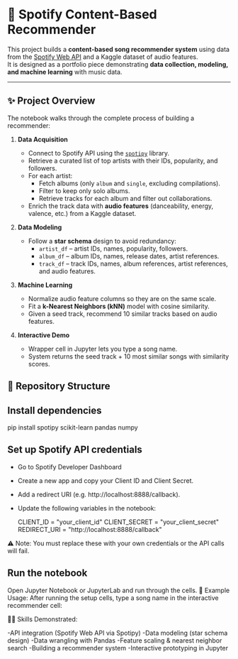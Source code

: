 # 🎵 Spotify Content-Based Recommender

This project builds a **content-based song recommender system** using data from the [Spotify Web API](https://developer.spotify.com/documentation/web-api/) and a Kaggle dataset of audio features.  
It is designed as a portfolio piece demonstrating **data collection, modeling, and machine learning** with music data.

---

## ✨ Project Overview

The notebook walks through the complete process of building a recommender:

1. **Data Acquisition**
   - Connect to Spotify API using the [`spotipy`](https://spotipy.readthedocs.io) library.
   - Retrieve a curated list of top artists with their IDs, popularity, and followers.
   - For each artist:
     - Fetch albums (only `album` and `single`, excluding compilations).
     - Filter to keep only solo albums.
     - Retrieve tracks for each album and filter out collaborations.
   - Enrich the track data with **audio features** (danceability, energy, valence, etc.) from a Kaggle dataset.

2. **Data Modeling**
   - Follow a **star schema** design to avoid redundancy:
     - `artist_df` – artist IDs, names, popularity, followers.
     - `album_df` – album IDs, names, release dates, artist references.
     - `track_df` – track IDs, names, album references, artist references, and audio features.

3. **Machine Learning**
   - Normalize audio feature columns so they are on the same scale.
   - Fit a **k-Nearest Neighbors (kNN)** model with cosine similarity.
   - Given a seed track, recommend 10 similar tracks based on audio features.

4. **Interactive Demo**
   - Wrapper cell in Jupyter lets you type a song name.
   - System returns the seed track + 10 most similar songs with similarity scores.

## 📂 Repository Structure


## Install dependencies

pip install spotipy scikit-learn pandas numpy

## Set up Spotify API credentials

- Go to Spotify Developer Dashboard
- Create a new app and copy your Client ID and Client Secret.
- Add a redirect URI (e.g. http://localhost:8888/callback).
- Update the following variables in the notebook:

    CLIENT_ID = "your_client_id"
    CLIENT_SECRET = "your_client_secret"
    REDIRECT_URI = "http://localhost:8888/callback"

⚠️ Note: You must replace these with your own credentials or the API calls will fail.

## Run the notebook

Open Jupyter Notebook or JupyterLab and run through the cells.
🎯 Example Usage: After running the setup cells, type a song name in the interactive recommender cell:

🧑‍💻 Skills Demonstrated:

  -API integration (Spotify Web API via Spotipy)
  -Data modeling (star schema design)
  -Data wrangling with Pandas
  -Feature scaling & nearest neighbor search
  -Building a recommender system
  -Interactive prototyping in Jupyter

